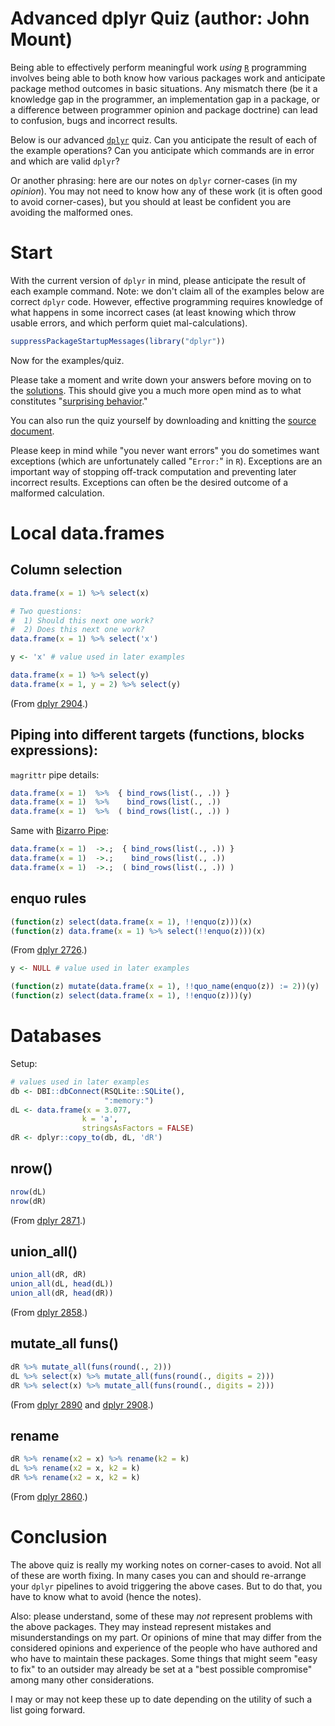 Advanced dplyr Quiz (author: John Mount)
========================================

Being able to effectively perform meaningful work *using* [`R`](https://www.r-project.org) programming involves being able to both know how various packages work and anticipate package method outcomes in basic situations. Any mismatch there (be it a knowledge gap in the programmer, an implementation gap in a package, or a difference between programmer opinion and package doctrine) can lead to confusion, bugs and incorrect results.

Below is our advanced [`dplyr`](https://CRAN.R-project.org/package=dplyr) quiz. Can you anticipate the result of each of the example operations? Can you anticipate which commands are in error and which are valid `dplyr`?

Or another phrasing: here are our notes on `dplyr` corner-cases (in my *opinion*). You may not need to know how any of these work (it is often good to avoid corner-cases), but you should at least be confident you are avoiding the malformed ones.

Start
=====

With the current version of `dplyr` in mind, please anticipate the result of each example command. Note: we don't claim all of the examples below are correct `dplyr` code. However, effective programming requires knowledge of what happens in some incorrect cases (at least knowing which throw usable errors, and which perform quiet mal-calculations).

``` r
suppressPackageStartupMessages(library("dplyr"))
```

Now for the examples/quiz.

Please take a moment and write down your answers before moving on to the [solutions](https://github.com/WinVector/Examples/blob/master/dplyr/dplyrQuiz_solutions.md). This should give you a much more open mind as to what constitutes "[surprising behavior](https://en.wikipedia.org/wiki/Principle_of_least_astonishment)."

You can also run the quiz yourself by downloading and knitting the [source document](https://github.com/WinVector/Examples/blob/master/dplyr/dplyrQuiz.Rmd).

Please keep in mind while "you never want errors" you do sometimes want exceptions (which are unfortunately called "`Error:`" in `R`). Exceptions are an important way of stopping off-track computation and preventing later incorrect results. Exceptions can often be the desired outcome of a malformed calculation.

Local data.frames
=================

Column selection
----------------

``` r
data.frame(x = 1) %>% select(x)

# Two questions: 
#  1) Should this next one work?
#  2) Does this next one work?
data.frame(x = 1) %>% select('x')

y <- 'x' # value used in later examples

data.frame(x = 1) %>% select(y)
data.frame(x = 1, y = 2) %>% select(y)
```

(From [dplyr 2904](https://github.com/tidyverse/dplyr/issues/2904).)

Piping into different targets (functions, blocks expressions):
--------------------------------------------------------------

`magrittr` pipe details:

``` r
data.frame(x = 1)  %>%  { bind_rows(list(., .)) }
data.frame(x = 1)  %>%    bind_rows(list(., .))
data.frame(x = 1)  %>%  ( bind_rows(list(., .)) )
```

Same with [Bizarro Pipe](https://cran.r-project.org/web/packages/replyr/vignettes/BizarroPipe.html):

``` r
data.frame(x = 1)  ->.;  { bind_rows(list(., .)) }
data.frame(x = 1)  ->.;    bind_rows(list(., .))
data.frame(x = 1)  ->.;  ( bind_rows(list(., .)) )
```

enquo rules
-----------

``` r
(function(z) select(data.frame(x = 1), !!enquo(z)))(x)
(function(z) data.frame(x = 1) %>% select(!!enquo(z)))(x)
```

(From [dplyr 2726](https://github.com/tidyverse/dplyr/issues/2726).)

``` r
y <- NULL # value used in later examples

(function(z) mutate(data.frame(x = 1), !!quo_name(enquo(z)) := 2))(y)
(function(z) select(data.frame(x = 1), !!enquo(z)))(y)
```

Databases
=========

Setup:

``` r
# values used in later examples
db <- DBI::dbConnect(RSQLite::SQLite(), 
                     ":memory:")
dL <- data.frame(x = 3.077, 
                k = 'a', 
                stringsAsFactors = FALSE)
dR <- dplyr::copy_to(db, dL, 'dR')
```

nrow()
------

``` r
nrow(dL)
nrow(dR)
```

(From [dplyr 2871](https://github.com/tidyverse/dplyr/issues/2871).)

union\_all()
------------

``` r
union_all(dR, dR)
union_all(dL, head(dL))
union_all(dR, head(dR))
```

(From [dplyr 2858](https://github.com/tidyverse/dplyr/issues/2858).)

mutate\_all funs()
------------------

``` r
dR %>% mutate_all(funs(round(., 2)))
dL %>% select(x) %>% mutate_all(funs(round(., digits = 2)))
dR %>% select(x) %>% mutate_all(funs(round(., digits = 2)))
```

(From [dplyr 2890](https://github.com/tidyverse/dplyr/issues/2890) and [dplyr 2908](https://github.com/tidyverse/dplyr/issues/2908).)

rename
------

``` r
dR %>% rename(x2 = x) %>% rename(k2 = k)
dL %>% rename(x2 = x, k2 = k)
dR %>% rename(x2 = x, k2 = k)
```

(From [dplyr 2860](https://github.com/tidyverse/dplyr/issues/2860).)

Conclusion
==========

The above quiz is really my working notes on corner-cases to avoid. Not all of these are worth fixing. In many cases you can and should re-arrange your `dplyr` pipelines to avoid triggering the above cases. But to do that, you have to know what to avoid (hence the notes).

Also: please understand, some of these may *not* represent problems with the above packages. They may instead represent mistakes and misunderstandings on my part. Or opinions of mine that may differ from the considered opinions and experience of the people who have authored and who have to maintain these packages. Some things that might seem "easy to fix" to an outsider may already be set at a "best possible compromise" among many other considerations.

I may or may not keep these up to date depending on the utility of such a list going forward.
